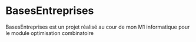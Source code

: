 # BasesEntreprises
BasesEntreprises est un projet réalisé au cour de mon M1 informatique pour le module optimisation combinatoire
